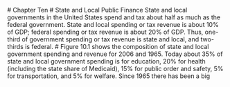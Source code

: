 \# Chapter Ten # State and Local Public Finance State and local governments in the United States spend and tax about half as much as the federal government. State and local spending or tax revenue is about 10% of GDP; federal spending or tax revenue is about 20% of GDP. Thus, one-third of government spending or tax revenue is state and local, and two-thirds is federal. # Figure 10.1 shows the composition of state and local government spending and revenue for 2006 and 1965. Today about 35% of state and local government spending is for education, 20% for health (including the state share of Medicaid), 15% for public order and safety, 5% for transportation, and 5% for welfare. Since 1965 there has been a big